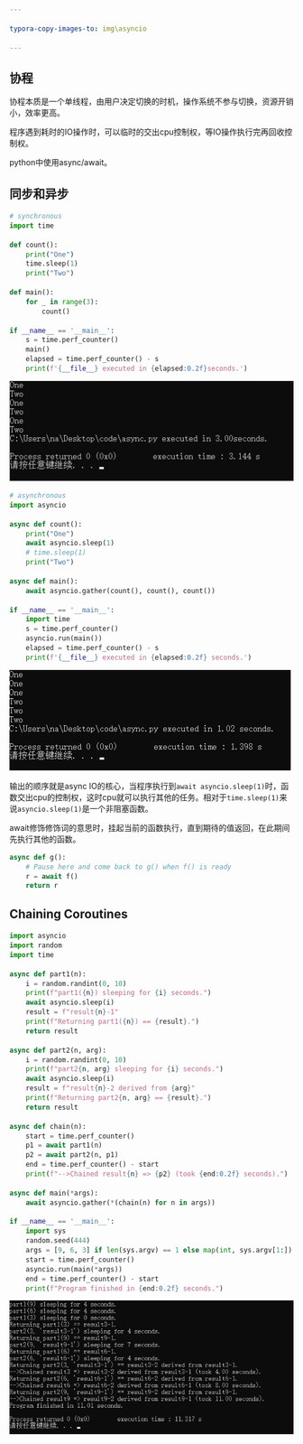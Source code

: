 ```yaml
---

typora-copy-images-to: img\asyncio

---
```


## 协程

协程本质是一个单线程，由用户决定切换的时机，操作系统不参与切换，资源开销小，效率更高。

程序遇到耗时的IO操作时，可以临时的交出cpu控制权，等IO操作执行完再回收控制权。

python中使用async/await。



## 同步和异步

```python
# synchronous
import time

def count():
    print("One")
    time.sleep(1)
    print("Two")

def main():
    for _ in range(3):
        count()

if __name__ == '__main__':
    s = time.perf_counter()
    main()
    elapsed = time.perf_counter() - s
    print(f'{__file__} executed in {elapsed:0.2f}seconds.')
```

![image-20201204171536445](img/asyncio/image-20201204171536445.png)





```python
# asynchronous 
import asyncio

async def count():
    print("One")
    await asyncio.sleep(1)
    # time.sleep(1)
    print("Two")

async def main():
    await asyncio.gather(count(), count(), count())

if __name__ == '__main__':
    import time
    s = time.perf_counter()
    asyncio.run(main())
    elapsed = time.perf_counter() - s
    print(f'{__file__} executed in {elapsed:0.2f} seconds.')

```

![image-20201204171606396](img/asyncio/image-20201204171606396.png)

输出的顺序就是async IO的核心，当程序执行到`await asyncio.sleep(1)`时，函数交出cpu的控制权，这时cpu就可以执行其他的任务。相对于`time.sleep(1)`来说`asyncio.sleep(1)`是一个非阻塞函数。



await修饰修饰词的意思时，挂起当前的函数执行，直到期待的值返回，在此期间先执行其他的函数。

```python
async def g():
    # Pause here and come back to g() when f() is ready
    r = await f()
    return r
```



## Chaining Coroutines

```python
import asyncio
import random
import time

async def part1(n):
    i = random.randint(0, 10)
    print(f"part1({n}) sleeping for {i} seconds.")
    await asyncio.sleep(i)
    result = f"result{n}-1"
    print(f"Returning part1({n}) == {result}.")
    return result

async def part2(n, arg):
    i = random.randint(0, 10)
    print(f"part2{n, arg} sleeping for {i} seconds.")
    await asyncio.sleep(i)
    result = f"result{n}-2 derived from {arg}"
    print(f"Returning part2{n, arg} == {result}.")
    return result

async def chain(n):
    start = time.perf_counter()
    p1 = await part1(n)
    p2 = await part2(n, p1)
    end = time.perf_counter() - start
    print(f"-->Chained result{n} => {p2} (took {end:0.2f} seconds).")

async def main(*args):
    await asyncio.gather(*(chain(n) for n in args))

if __name__ == '__main__':
    import sys
    random.seed(444)
    args = [9, 6, 3] if len(sys.argv) == 1 else map(int, sys.argv[1:])
    start = time.perf_counter()
    asyncio.run(main(*args))
    end = time.perf_counter() - start
    print(f"Program finished in {end:0.2f} seconds.")
```

![image-20201204210300250](img/asyncio/image-20201204210300250.png)

